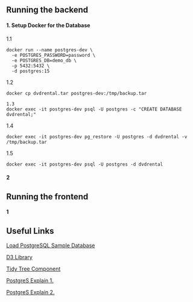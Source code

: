 ## Running the backend

#### 1. Setup Docker for the Database

1.1

```
docker run --name postgres-dev \
  -e POSTGRES_PASSWORD=password \
  -e POSTGRES_DB=demo_db \
  -p 5432:5432 \
  -d postgres:15
```

1.2

```
docker cp dvdrental.tar postgres-dev:/tmp/backup.tar

1.3
docker exec -it postgres-dev psql -U postgres -c "CREATE DATABASE dvdrental;"
```

1.4

```
docker exec -it postgres-dev pg_restore -U postgres -d dvdrental -v /tmp/backup.tar
```

1.5

```
docker exec -it postgres-dev psql -U postgres -d dvdrental
```

#### 2

## Running the frontend

#### 1

## Useful Links

[Load PostgreSQL Sample Database](https://neon.com/postgresql/postgresql-getting-started/load-postgresql-sample-database)

[D3 Library](https://d3js.org/d3-hierarchy/tree)

[Tidy Tree Component](https://observablehq.com/@d3/tree-component)

[PostgreS Explain 1.](https://www.postgresql.org/docs/current/using-explain.html)

[PostgreS Explain 2.](https://www.postgresql.org/docs/current/sql-explain.html)
